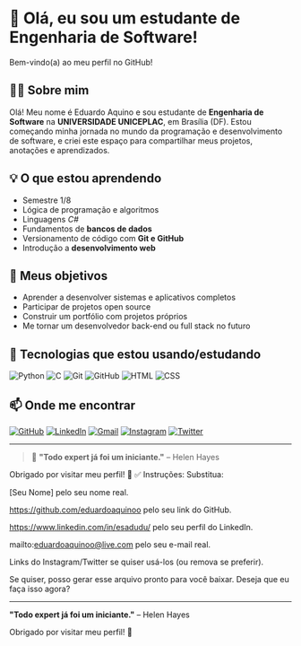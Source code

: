 # 👋 Olá, eu sou um estudante de Engenharia de Software!

Bem-vindo(a) ao meu perfil no GitHub!

## 🧑‍🎓 Sobre mim

Olá! Meu nome é Eduardo Aquino e sou estudante de **Engenharia de Software** na **UNIVERSIDADE UNICEPLAC**, em Brasília (DF). Estou começando minha jornada no mundo da programação e desenvolvimento de software, e criei este espaço para compartilhar meus projetos, anotações e aprendizados.

## 💡 O que estou aprendendo
- Semestre 1/8
- Lógica de programação e algoritmos
- Linguagens *C#*
- Fundamentos de **bancos de dados**
- Versionamento de código com **Git e GitHub**
- Introdução a **desenvolvimento web**

## 🚀 Meus objetivos

- Aprender a desenvolver sistemas e aplicativos completos
- Participar de projetos open source
- Construir um portfólio com projetos próprios
- Me tornar um desenvolvedor back-end ou full stack no futuro

## 🔧 Tecnologias que estou usando/estudando

![Python](https://img.shields.io/badge/Python-3776AB?style=flat&logo=python&logoColor=white)
![C](https://img.shields.io/badge/C-00599C?style=flat&logo=c&logoColor=white)
![Git](https://img.shields.io/badge/Git-F05032?style=flat&logo=git&logoColor=white)
![GitHub](https://img.shields.io/badge/GitHub-181717?style=flat&logo=github&logoColor=white)
![HTML](https://img.shields.io/badge/HTML5-E34F26?style=flat&logo=html5&logoColor=white)
![CSS](https://img.shields.io/badge/CSS3-1572B6?style=flat&logo=css3&logoColor=white)


## 📫 Onde me encontrar

[![GitHub](https://img.shields.io/badge/GitHub-000?style=for-the-badge&logo=github&logoColor=white)](https://github.com/eduardoaquinoo)
[![LinkedIn](https://img.shields.io/badge/LinkedIn-0077B5?style=for-the-badge&logo=linkedin&logoColor=white)](https://www.linkedin.com/in/esadudu/)
[![Gmail](https://img.shields.io/badge/Gmail-D14836?style=for-the-badge&logo=gmail&logoColor=white)](mailto:esa.dudu@gmail.com)
[![Instagram](https://img.shields.io/badge/Instagram-E4405F?style=for-the-badge&logo=instagram&logoColor=white)](https://www.instagram.com/eduardoaquinoo/)
[![Twitter](https://img.shields.io/badge/Twitter-1DA1F2?style=for-the-badge&logo=twitter&logoColor=white)](https://twitter.com/eduardoaquinoo)

---

> 🧠 **"Todo expert já foi um iniciante."** – Helen Hayes

Obrigado por visitar meu perfil! 🚀
✅ Instruções:
Substitua:

[Seu Nome] pelo seu nome real.

https://github.com/eduardoaquinoo pelo seu link do GitHub.

https://www.linkedin.com/in/esadudu/ pelo seu perfil do LinkedIn.

mailto:eduardoaquinoo@live.com pelo seu e-mail real.

Links do Instagram/Twitter se quiser usá-los (ou remova se preferir).

Se quiser, posso gerar esse arquivo pronto para você baixar. Deseja que eu faça isso agora?






---

**"Todo expert já foi um iniciante."** – Helen Hayes

Obrigado por visitar meu perfil! 🚀

